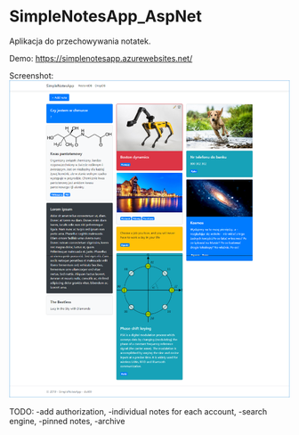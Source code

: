 # SimpleNotesApp_AspNet

Aplikacja do przechowywania notatek. 

Demo:
https://simplenotesapp.azurewebsites.net/

Screenshot:
![alt text](https://raw.githubusercontent.com/dut00/SimpleNotesApp/master/SimpleNotesApp_site.png)


TODO:
-add authorization,
-individual notes for each account,
-search engine,
-pinned notes,
-archive

